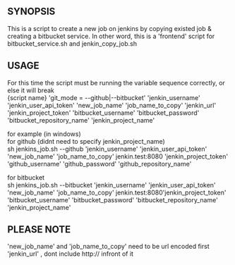 ## SYNOPSIS
This is a script to create a new job on jenkins by copying existed job & creating a bitbucket service. In other word, this is
a 'frontend' script for bitbucket_service.sh and jenkin_copy_job.sh

## USAGE
For this time the script must be running the variable sequence correctly, or else it will break  
{script name} 'git_mode = --github|--bitbucket' 'jenkin_username' 'jenkin_user_api_token' 'new_job_name' 'job_name_to_copy' 'jenkin_url' 'jenkin_project_token' 'bitbucket_username' 'bitbucket_password' 'bitbucket_repository_name' 'jenkin_project_name'


for example (in windows)    
for github (didnt need to specify jenkin_project_name)  
sh jenkins_job.sh --github 'jenkin_username' 'jenkin_user_api_token' 'new_job_name' 'job_name_to_copy' jenkin.test:8080 'jenkin_project_token' 'github_username' 'github_password' 'github_repository_name'

for bitbucket  
sh jenkins_job.sh --bitbucket 'jenkin_username' 'jenkin_user_api_token' 'new_job_name' 'job_name_to_copy' jenkin.test:8080'jenkin_project_token' 'bitbucket_username' 'bitbucket_password' 'bitbucket_repository_name' 'jenkin_project_name'

## PLEASE NOTE
'new_job_name' and 'job_name_to_copy' need to be url encoded first  
'jenkin_url' , dont include http:// infront of it